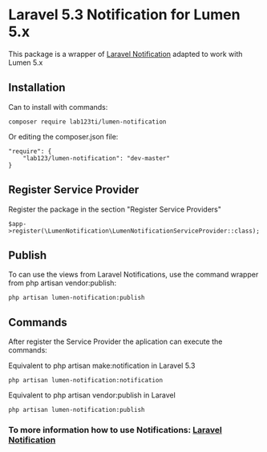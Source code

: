 # Laravel 5.3 Notification for Lumen 5.x #

This package is a wrapper of [Laravel Notification](url "https://laravel.com/docs/5.3/notifications") adapted to work with Lumen 5.x

## Installation ##

Can to install with commands:

	composer require lab123ti/lumen-notification
	
Or editing the composer.json file:

	"require": {
    	"lab123/lumen-notification": "dev-master"
    }

## Register Service Provider ##

Register the package in the section "Register Service Providers"

	$app->register(\LumenNotification\LumenNotificationServiceProvider::class);
	

## Publish ##

To can use the views from Laravel Notifications, use the command wrapper from php artisan vendor:publish:

	php artisan lumen-notification:publish
	

## Commands ##

After register the Service Provider the aplication can execute the commands:

Equivalent to php artisan make:notification in Laravel 5.3
 
	php artisan lumen-notification:notification
	
Equivalent to php artisan vendor:publish in Laravel
 
	php artisan lumen-notification:publish
	
### To more information how to use Notifications: [Laravel Notification](url "https://laravel.com/docs/5.3/notifications") ###